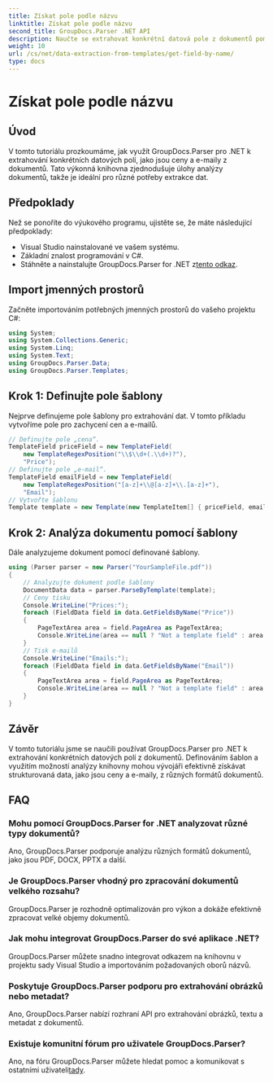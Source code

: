 ```yaml
---
title: Získat pole podle názvu
linktitle: Získat pole podle názvu
second_title: GroupDocs.Parser .NET API
description: Naučte se extrahovat konkrétní datová pole z dokumentů pomocí GroupDocs.Parser for .NET. Podrobný průvodce s příklady kódu.
weight: 10
url: /cs/net/data-extraction-from-templates/get-field-by-name/
type: docs
---
```

# Získat pole podle názvu

## Úvod
V tomto tutoriálu prozkoumáme, jak využít GroupDocs.Parser pro .NET k extrahování konkrétních datových polí, jako jsou ceny a e-maily z dokumentů. Tato výkonná knihovna zjednodušuje úlohy analýzy dokumentů, takže je ideální pro různé potřeby extrakce dat.
## Předpoklady
Než se ponoříte do výukového programu, ujistěte se, že máte následující předpoklady:
- Visual Studio nainstalované ve vašem systému.
- Základní znalost programování v C#.
-  Stáhněte a nainstalujte GroupDocs.Parser for .NET z[tento odkaz](https://releases.groupdocs.com/parser/net/).

## Import jmenných prostorů
Začněte importováním potřebných jmenných prostorů do vašeho projektu C#:
```csharp
using System;
using System.Collections.Generic;
using System.Linq;
using System.Text;
using GroupDocs.Parser.Data;
using GroupDocs.Parser.Templates;
```
## Krok 1: Definujte pole šablony
Nejprve definujeme pole šablony pro extrahování dat. V tomto příkladu vytvoříme pole pro zachycení cen a e-mailů.
```csharp
// Definujte pole „cena“.
TemplateField priceField = new TemplateField(
    new TemplateRegexPosition("\\$\\d+(.\\d+)?"),
    "Price");
// Definujte pole „e-mail“.
TemplateField emailField = new TemplateField(
    new TemplateRegexPosition("[a-z]+\\@[a-z]+\\.[a-z]+"),
    "Email");
// Vytvořte šablonu
Template template = new Template(new TemplateItem[] { priceField, emailField });
```
## Krok 2: Analýza dokumentu pomocí šablony
Dále analyzujeme dokument pomocí definované šablony.
```csharp
using (Parser parser = new Parser("YourSampleFile.pdf"))
{
    // Analyzujte dokument podle šablony
    DocumentData data = parser.ParseByTemplate(template);
    // Ceny tisku
    Console.WriteLine("Prices:");
    foreach (FieldData field in data.GetFieldsByName("Price"))
    {
        PageTextArea area = field.PageArea as PageTextArea;
        Console.WriteLine(area == null ? "Not a template field" : area.Text);
    }
    // Tisk e-mailů
    Console.WriteLine("Emails:");
    foreach (FieldData field in data.GetFieldsByName("Email"))
    {
        PageTextArea area = field.PageArea as PageTextArea;
        Console.WriteLine(area == null ? "Not a template field" : area.Text);
    }
}
```

## Závěr
V tomto tutoriálu jsme se naučili používat GroupDocs.Parser pro .NET k extrahování konkrétních datových polí z dokumentů. Definováním šablon a využitím možností analýzy knihovny mohou vývojáři efektivně získávat strukturovaná data, jako jsou ceny a e-maily, z různých formátů dokumentů.

## FAQ
### Mohu pomocí GroupDocs.Parser for .NET analyzovat různé typy dokumentů?
Ano, GroupDocs.Parser podporuje analýzu různých formátů dokumentů, jako jsou PDF, DOCX, PPTX a další.
### Je GroupDocs.Parser vhodný pro zpracování dokumentů velkého rozsahu?
GroupDocs.Parser je rozhodně optimalizován pro výkon a dokáže efektivně zpracovat velké objemy dokumentů.
### Jak mohu integrovat GroupDocs.Parser do své aplikace .NET?
GroupDocs.Parser můžete snadno integrovat odkazem na knihovnu v projektu sady Visual Studio a importováním požadovaných oborů názvů.
### Poskytuje GroupDocs.Parser podporu pro extrahování obrázků nebo metadat?
Ano, GroupDocs.Parser nabízí rozhraní API pro extrahování obrázků, textu a metadat z dokumentů.
### Existuje komunitní fórum pro uživatele GroupDocs.Parser?
 Ano, na fóru GroupDocs.Parser můžete hledat pomoc a komunikovat s ostatními uživateli[tady](https://forum.groupdocs.com/c/parser/17).